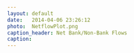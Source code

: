```yaml
---
layout: default
date:   2014-04-06 23:26:12
photo:  NetflowPlot.png
caption_header: Net Bank/Non-Bank Flows
caption: 
---
```

